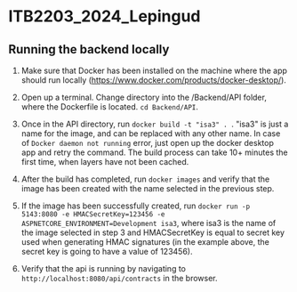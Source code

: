 # ITB2203_2024_Lepingud

## Running the backend locally

1. Make sure that Docker has been installed on the machine where the app should run locally (https://www.docker.com/products/docker-desktop/).

2. Open up a terminal. Change directory into the /Backend/API folder, where the Dockerfile is located. `cd Backend/API`.

3. Once in the API directory, run `docker build -t "isa3" . `. "isa3" is just a name for the image, and can be replaced with any other name. In case of `Docker daemon not running` error, just open up the docker desktop app and retry the command. The build process can take 10+ minutes the first time, when layers have not been cached.

4. After the build has completed, run `docker images` and verify that the image has been created with the name selected in the previous step.

5. If the image has been successfully created, run `docker run -p 5143:8080 -e HMACSecretKey=123456 -e ASPNETCORE_ENVIRONMENT=Development isa3`, where isa3 is the name of the image selected in step 3 and HMACSecretKey is equal to secret key used when generating HMAC signatures (in the example above, the secret key is going to have a value of 123456).

6. Verify that the api is running by navigating to `http://localhost:8080/api/contracts` in the browser.
